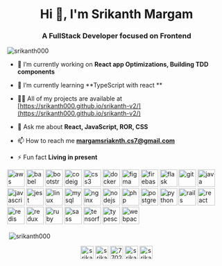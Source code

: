 <h1 align="center">Hi 👋, I'm Srikanth Margam</h1>
<h3 align="center">A FullStack Developer focused on Frontend</h3>

<p align="left"> <img src="https://komarev.com/ghpvc/?username=srikanth000" alt="srikanth000" /> </p>

- 🔭 I’m currently working on **React app Optimizations, Building TDD components**

- 🌱 I’m currently learning **TypeScript with react **

- 👨‍💻 All of my projects are available at [https://srikanth000.github.io/srikanth-v2/](https://srikanth000.github.io/srikanth-v2/)

- 💬 Ask me about **React, JavaScript, ROR, CSS**

- 📫 How to reach me **margamsriaknth.cs7@gmail.com**

- ⚡ Fun fact **Living in present**

<p align="left"><img src="https://devicons.github.io/devicon/devicon.git/icons/amazonwebservices/amazonwebservices-original-wordmark.svg" alt="aws" width="40" height="40"/> <img src="https://www.vectorlogo.zone/logos/babeljs/babeljs-icon.svg" alt="babel" width="40" height="40"/> <img src="https://devicons.github.io/devicon/devicon.git/icons/bootstrap/bootstrap-plain.svg" alt="bootstrap" width="40" height="40"/> <img src="https://cdn.worldvectorlogo.com/logos/codeigniter.svg" alt="codeigniter" width="40" height="40"/> <img src="https://devicons.github.io/devicon/devicon.git/icons/css3/css3-original-wordmark.svg" alt="css3" width="40" height="40"/> <img src="https://devicons.github.io/devicon/devicon.git/icons/docker/docker-original-wordmark.svg" alt="docker" width="40" height="40"/> <img src="https://www.vectorlogo.zone/logos/figma/figma-icon.svg" alt="figma" width="40" height="40"/> <img src="https://www.vectorlogo.zone/logos/firebase/firebase-icon.svg" alt="firebase" width="40" height="40"/> <img src="https://www.vectorlogo.zone/logos/pocoo_flask/pocoo_flask-icon.svg" alt="flask" width="40" height="40"/> <img src="https://www.vectorlogo.zone/logos/git-scm/git-scm-icon.svg" alt="git" width="40" height="40"/> <img src="https://devicons.github.io/devicon/devicon.git/icons/java/java-original-wordmark.svg" alt="java" width="40" height="40"/> <img src="https://devicons.github.io/devicon/devicon.git/icons/javascript/javascript-original.svg" alt="javascript" width="40" height="40"/> <img src="https://i.ibb.co/Yj6p14L/jest.png" alt="jest" width="40" height="40"/> <img src="https://devicons.github.io/devicon/devicon.git/icons/linux/linux-original.svg" alt="linux" width="40" height="40"/> <img src="https://devicons.github.io/devicon/devicon.git/icons/mysql/mysql-original-wordmark.svg" alt="mysql" width="40" height="40"/> <img src="https://devicons.github.io/devicon/devicon.git/icons/nginx/nginx-original.svg" alt="nginx" width="40" height="40"/> <img src="https://devicons.github.io/devicon/devicon.git/icons/nodejs/nodejs-original-wordmark.svg" alt="nodejs" width="40" height="40"/> <img src="https://devicons.github.io/devicon/devicon.git/icons/php/php-original.svg" alt="php" width="40" height="40"/> <img src="https://devicons.github.io/devicon/devicon.git/icons/postgresql/postgresql-original-wordmark.svg" alt="postgresql" width="40" height="40"/> <img src="https://devicons.github.io/devicon/devicon.git/icons/python/python-original.svg" alt="python" width="40" height="40"/> <img src="https://devicons.github.io/devicon/devicon.git/icons/rails/rails-original-wordmark.svg" alt="rails" width="40" height="40"/> <img src="https://devicons.github.io/devicon/devicon.git/icons/react/react-original-wordmark.svg" alt="react" width="40" height="40"/> <img src="https://devicons.github.io/devicon/devicon.git/icons/redis/redis-original-wordmark.svg" alt="redis" width="40" height="40"/> <img src="https://devicons.github.io/devicon/devicon.git/icons/redux/redux-original.svg" alt="redux" width="40" height="40"/> <img src="https://devicons.github.io/devicon/devicon.git/icons/ruby/ruby-original-wordmark.svg" alt="ruby" width="40" height="40"/> <img src="https://devicons.github.io/devicon/devicon.git/icons/sass/sass-original.svg" alt="sass" width="40" height="40"/> <img src="https://www.vectorlogo.zone/logos/tensorflow/tensorflow-icon.svg" alt="tensorflow" width="40" height="40"/> <img src="https://devicons.github.io/devicon/devicon.git/icons/typescript/typescript-original.svg" alt="typescript" width="40" height="40"/> <img src="https://devicons.github.io/devicon/devicon.git/icons/webpack/webpack-original.svg" alt="webpack" width="40" height="40"/></p><p>&nbsp;<img align="center" src="https://github-readme-stats.vercel.app/api?username=srikanth000&show_icons=true" alt="srikanth000" /></p>

<p align="center">
<a href="https://twitter.com/srikanth000" target="blank"><img align="center" src="https://cdn.jsdelivr.net/npm/simple-icons@3.0.1/icons/twitter.svg" alt="srikanth000" height="30" width="30" /></a>
<a href="https://linkedin.com/in/srikanthmargam-cs7" target="blank"><img align="center" src="https://cdn.jsdelivr.net/npm/simple-icons@3.0.1/icons/linkedin.svg" alt="srikanthmargam-cs7" height="30" width="30" /></a>
<a href="https://stackoverflow.com/users/7702448" target="blank"><img align="center" src="https://cdn.jsdelivr.net/npm/simple-icons@3.0.1/icons/stackoverflow.svg" alt="7702448" height="30" width="30" /></a>
<a href="https://fb.com/srikanth.margam.37" target="blank"><img align="center" src="https://cdn.jsdelivr.net/npm/simple-icons@3.0.1/icons/facebook.svg" alt="srikanth.margam.37" height="30" width="30" /></a>
<a href="https://instagram.com/srikanthmargam_its" target="blank"><img align="center" src="https://cdn.jsdelivr.net/npm/simple-icons@3.0.1/icons/instagram.svg" alt="srikanthmargam_its" height="30" width="30" /></a>
</p>
